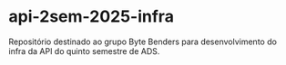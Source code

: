 # api-2sem-2025-infra
Repositório destinado ao grupo Byte Benders para desenvolvimento do infra da API do quinto semestre de ADS.
